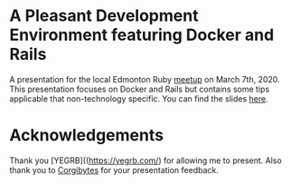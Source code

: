 # A Pleasant Development Environment featuring Docker and Rails

A presentation for the local Edmonton Ruby [meetup](https://www.meetup.com/startupedmonton/events/hmknlrybcfbkb/) on March 7th, 2020.  This presentation focuses on Docker and Rails but contains some tips applicable that non-technology specific.  You can find the slides [here](Setting%20up%20a%20Good%20Development%20Environment.pdf).

# Acknowledgements
Thank you [YEGRB]((https://yegrb.com/) for allowing me to present.  Also thank you to [Corgibytes](https://corgibytes.com/) for your presentation feedback.
